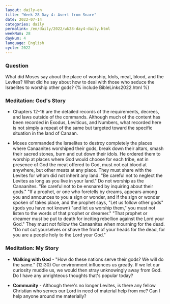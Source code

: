```yaml
---
layout: daily-en
title: "Week 28 Day 4: Avert from Snare"
date: 2022-07-14
categories: daily
permalink: /en/daily/2022/wk28-day4-daily.html
weekNum: 28
dayNum: 4
language: English
cycle: 2022
---
```

### Question     
What did Moses say about the place of worship, Idols, meat, blood, and the Levites? What did he say about how to deal with those who seduce the Israelites to worship other gods?
{% include BibleLinks2022.html %} 

### Meditation: God's Story   
+ Chapters 12-16 are the detailed records of the requirements, decrees, and laws outside of the commands. Although much of the content has been recorded in Exodus, Leviticus, and Numbers, what recorded here is not simply a repeat of the same but targeted toward the specific situation in the land of Canaan. 

+ Moses commanded the Israelites to destroy completely the places where Canaanites worshiped their gods, break down their altars, smash their sacred stones, burn and cut down their idols. He ordered them to worship at places where God would choose for each tribe, eat in presence of God the meat offered to God, must not eat blood at anywhere, but other meats at any place. They must share with the Levites for whom did not inherit any land. "Be careful not to neglect the Levites as long as you live in your land." Do not worship as the Canaanites. "Be careful not to be ensnared by inquiring about their gods." "If a prophet, or one who foretells by dreams, appears among you and announces to you a sign or wonder, and if the sign or wonder spoken of takes place, and the prophet says, "Let us follow other gods" (gods you have not known) "and let us worship them," you must not listen to the words of that prophet or dreamer." "That prophet or dreamer must be put to death for inciting rebellion against the Lord your God." They must not follow the Canaanites when mourning for the dead. "Do not cut yourselves or shave the front of your heads for the dead, for you are a people holy to the Lord your God." 

### Meditation: My Story   
+ **Walking with God** - "How do these nations serve their gods? We will do the same." (12:30) Our environment influences us greatly. If we let our curiosity muddle us, we would then stray unknowingly away from God. Do I have any unrighteous thoughts that's popular today?  

+ **Community** - Although there's no longer Levites, is there any fellow Christian who serves our Lord in need of material help from me? Can I help anyone around me materially? 
